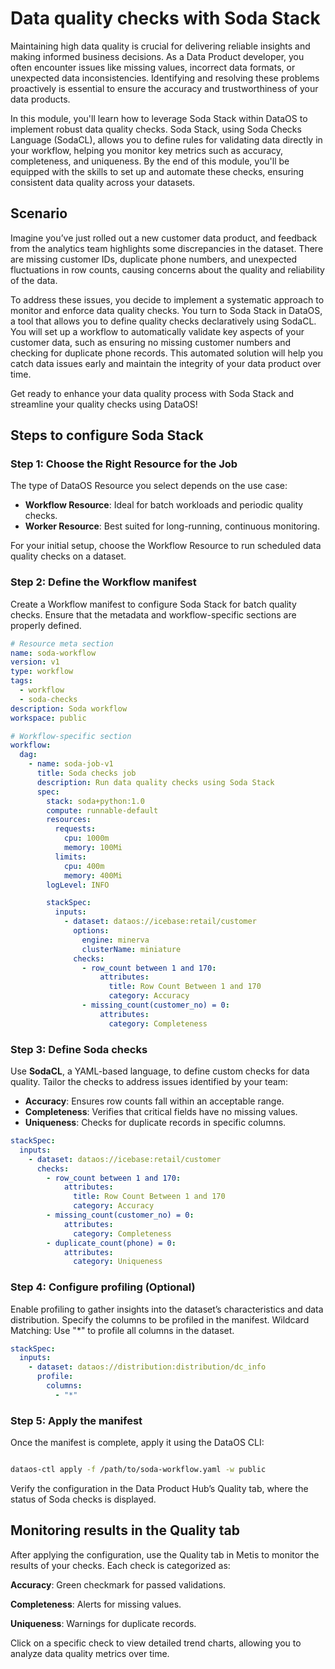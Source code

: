 # Data quality checks with Soda Stack

Maintaining high data quality is crucial for delivering reliable insights and making informed business decisions. As a Data Product developer, you often encounter issues like missing values, incorrect data formats, or unexpected data inconsistencies. Identifying and resolving these problems proactively is essential to ensure the accuracy and trustworthiness of your data products.

In this module, you'll learn how to leverage Soda Stack within DataOS to implement robust data quality checks. Soda Stack, using Soda Checks Language (SodaCL), allows you to define rules for validating data directly in your workflow, helping you monitor key metrics such as accuracy, completeness, and uniqueness. By the end of this module, you'll be equipped with the skills to set up and automate these checks, ensuring consistent data quality across your datasets.

## Scenario
Imagine you’ve just rolled out a new customer data product, and feedback from the analytics team highlights some discrepancies in the dataset. There are missing customer IDs, duplicate phone numbers, and unexpected fluctuations in row counts, causing concerns about the quality and reliability of the data.

To address these issues, you decide to implement a systematic approach to monitor and enforce data quality checks. You turn to Soda Stack in DataOS, a tool that allows you to define quality checks declaratively using SodaCL. You will set up a workflow to automatically validate key aspects of your customer data, such as ensuring no missing customer numbers and checking for duplicate phone records. This automated solution will help you catch data issues early and maintain the integrity of your data product over time.

Get ready to enhance your data quality process with Soda Stack and streamline your quality checks using DataOS!

## Steps to configure Soda Stack

### **Step 1: Choose the Right Resource for the Job**
The type of DataOS Resource you select depends on the use case:

- **Workflow Resource**: Ideal for batch workloads and periodic quality checks.
- **Worker Resource**: Best suited for long-running, continuous monitoring.

For your initial setup, choose the Workflow Resource to run scheduled data quality checks on a dataset.


### **Step 2: Define the Workflow manifest**
Create a Workflow manifest to configure Soda Stack for batch quality checks. Ensure that the metadata and workflow-specific sections are properly defined.

```yaml
# Resource meta section
name: soda-workflow
version: v1
type: workflow
tags:
  - workflow
  - soda-checks
description: Soda workflow
workspace: public

# Workflow-specific section
workflow:
  dag:
    - name: soda-job-v1
      title: Soda checks job
      description: Run data quality checks using Soda Stack
      spec:
        stack: soda+python:1.0
        compute: runnable-default
        resources:
          requests:
            cpu: 1000m
            memory: 100Mi
          limits:
            cpu: 400m
            memory: 400Mi
        logLevel: INFO

        stackSpec:
          inputs:
            - dataset: dataos://icebase:retail/customer
              options:
                engine: minerva
                clusterName: miniature
              checks:
                - row_count between 1 and 170:
                    attributes:
                      title: Row Count Between 1 and 170
                      category: Accuracy
                - missing_count(customer_no) = 0:
                    attributes:
                      category: Completeness
```

### **Step 3: Define Soda checks**

Use **SodaCL**, a YAML-based language, to define custom checks for data quality. Tailor the checks to address issues identified by your team:

- **Accuracy**: Ensures row counts fall within an acceptable range.
- **Completeness**: Verifies that critical fields have no missing values.
- **Uniqueness**: Checks for duplicate records in specific columns.

```yaml
stackSpec:
  inputs:
    - dataset: dataos://icebase:retail/customer
      checks:
        - row_count between 1 and 170:
            attributes:
              title: Row Count Between 1 and 170
              category: Accuracy
        - missing_count(customer_no) = 0:
            attributes:
              category: Completeness
        - duplicate_count(phone) = 0:
            attributes:
              category: Uniqueness
```
### **Step 4: Configure profiling (Optional)**

Enable profiling to gather insights into the dataset’s characteristics and data distribution. Specify the columns to be profiled in the manifest. Wildcard Matching: Use "*" to profile all columns in the dataset.

```yaml
stackSpec:
  inputs:
    - dataset: dataos://distribution:distribution/dc_info
      profile:
        columns:
          - "*"
```

### **Step 5: Apply the manifest**
Once the manifest is complete, apply it using the DataOS CLI:

```bash

dataos-ctl apply -f /path/to/soda-workflow.yaml -w public
```
Verify the configuration in the Data Product Hub’s Quality tab, where the status of Soda checks is displayed.

## Monitoring results in the Quality tab

After applying the configuration, use the Quality tab in Metis to monitor the results of your checks. Each check is categorized as:

**Accuracy**: Green checkmark for passed validations.

**Completeness**: Alerts for missing values.

**Uniqueness**: Warnings for duplicate records.


Click on a specific check to view detailed trend charts, allowing you to analyze data quality metrics over time.